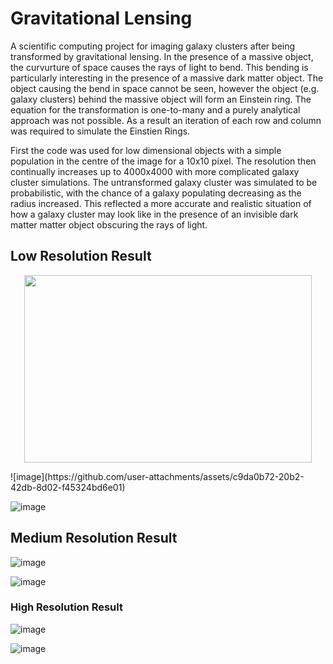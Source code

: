 # Gravitational Lensing
A scientific computing project for imaging galaxy clusters after being transformed by gravitational lensing. 
In the presence of a massive object, the curvurture of space causes the rays of light to bend. This bending is particularly interesting in the presence of a massive dark matter object. The object causing the bend in space cannot be seen, however the object (e.g. galaxy clusters) behind the massive object will form an Einstein ring. The equation for the transformation is one-to-many and a purely analytical approach was not possible. As a result an iteration of each row and column was required to simulate the Einstien Rings. 

First the code was used for low dimensional objects with a simple population in the centre of the image for a 10x10 pixel.
The resolution then continually increases up to 4000x4000 with more complicated galaxy cluster simulations. The untransformed galaxy cluster was simulated to be probabilistic, with the chance of a galaxy populating decreasing as the radius increased. This reflected a more accurate and realistic situation of how a galaxy cluster may look like in the presence of an invisible dark matter matter object obscuring the rays of light. 

## Low Resolution Result 
<p align="center">
  <img width="460" height="300" src="![image](https://github.com/user-attachments/assets/c9da0b72-20b2-42db-8d02-f45324bd6e01)">
</p>
![image](https://github.com/user-attachments/assets/c9da0b72-20b2-42db-8d02-f45324bd6e01)

![image](https://github.com/user-attachments/assets/c758dbc9-8b57-4ecb-84cf-220ea4053c91)


## Medium Resolution Result 

![image](https://github.com/user-attachments/assets/0a4e526f-3116-4bac-98be-2be5db09ee3b)

![image](https://github.com/user-attachments/assets/9c25b08c-ebf0-4d67-b95d-ede8fb971a43)

### High Resolution Result 

![image](https://github.com/user-attachments/assets/3f2fc345-e5d2-42dd-9ad9-4f55735687e1)

![image](https://github.com/user-attachments/assets/d93ae78c-7e3e-4415-b2f4-5b7ae2a260cd)





